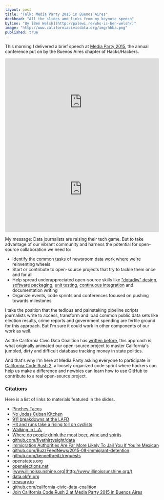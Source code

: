 ```yaml
---
layout: post
title: "Talk: Media Party 2015 in Buenos Aires"
deckhead: "All the slides and links from my keynote speech"
byline: "By [Ben Welsh](http://palewi.re/who-is-ben-welsh/)"
image: "http://www.californiacivicdata.org/img/hhba.png"
published: true
---
```


This morning I delivered a brief speech at [Media Party 2015](http://www.meetup.com/HacksHackersBA/events/223765925/), the annual
conference put on by the Buenos Aires chapter of Hacks/Hackers.


<style>.embed-container { position: relative; padding-bottom: 56.25%; height: 0; overflow: hidden; max-width: 100%; } .embed-container iframe, .embed-container object, .embed-container embed { position: absolute; top: 0; left: 0; width: 100%; height: 100%; }</style>

<div class='embed-container'>
  <iframe width="560" height="315" src="https://www.youtube.com/embed/yGGLT43sdIY" frameborder="0" allowfullscreen></iframe>
</div>

<div class='embed-container'>
  <iframe src="https://docs.google.com/presentation/d/1BWIyHq3bPAEBhckYRQ_2I5e2AzChFuMN8z9KMOejpQ4/embed?start=false&loop=false&delayms=3000" frameborder="0" allowfullscreen="true" mozallowfullscreen="true" webkitallowfullscreen="true"></iframe>
</div>

My message: Data journalists are raising their tech game. But to take advantage of our vibrant community and harness the potential for open-source collaboration we need to:

* Identify the common tasks of newsroom data work where we're reinventing wheels
* Start or contribute to open-source projects that try to tackle them once and for all
* Help spread underappreciated open-source skills like ["dotadiw" design](https://en.wikipedia.org/wiki/Unix_philosophy), [software packaging](https://en.wikipedia.org/wiki/Package_(package_management_system)), [unit testing](https://en.wikipedia.org/wiki/Unit_testing), [continuous integration](https://en.wikipedia.org/wiki/Continuous_integration) and documentation writing
* Organize events, code sprints and conferences focused on pushing towards milestones

I take the position that the tedious and painstaking pipeline scripts journalists write to access, transform and load common public data sets like election results, crime reports and government spending are fertile ground for this approach. But I'm sure it could work in other components of our work as well.

As the California Civic Data Coalition has [written before](http://www.californiacivicdata.org/2014/09/24/pluggable-data/), this
approach is what originally animated our open-source project to master California's jumbled, dirty and difficult database tracking money in state politics.

And that's why I'm here at Media Party asking everyone to participate in [California Code
Rush 2](http://www.californiacivicdata.org/2015/08/18/code-rush-2/), a loosely organized code sprint where hackers can help us make a difference and newbies can learn how to use GitHub to
contribute to a real open-source project.

### Citations

Here is a list of links to materials featured in the slides.

* [Pinches Tacos](http://www.yelp.com/search?find_desc=pinche+tacos&find_loc=Los+Angeles%2C+CA&ns=1)
* [No Jodas Cuban Kitchen](http://www.yelp.com/biz/no-jodas-cuban-kitchen-los-angeles-2)
* [911 breakdowns at the LAFD](http://www.latimes.com/local/lafddata/)
* [Hit and runs take a rising toll on cyclists](http://graphics.latimes.com/la-bike-hit-and-runs/)
* [Walking in L.A.](http://graphics.latimes.com/la-pedestrians/)
* [Where do people drink the most beer, wine and spirits](http://fivethirtyeight.com/datalab/dear-mona-followup-where-do-people-drink-the-most-beer-wine-and-spirits/)
* [github.com/fivethirtyeight/data](https://github.com/fivethirtyeight/data)
* [Immigration Authorities Are Far More Likely To Jail You If You’re Mexican](http://www.buzzfeed.com/davidnoriega/vast-disparities-by-nationality-in-immigration-jailings)
* [github.com/BuzzFeedNews/2015-08-immigrant-detention](https://github.com/BuzzFeedNews/2015-08-immigrant-detention)
* [github.com/kennethreitz/requests](https://github.com/kennethreitz/requests)
* [openstates.org](http://openstates.org/)
* [openelections.net](http://openelections.net/)
* [www.illinoissunshine.org](http://www.illinoissunshine.org/)
* [data.okfn.org](http://data.okfn.org/)
* [treasury.io](http://treasury.io/)
* [github.com/california-civic-data-coalition](https://github.com/california-civic-data-coalition)
* [Join California Code Rush 2 at Media Party 2015 in Buenos Aires](http://www.californiacivicdata.org/2015/08/18/code-rush-2/)
